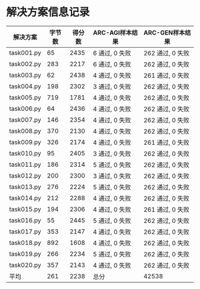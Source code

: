 # 解决方案信息记录

| 解决方案 | 字节数 | 得分数 | ARC-AGI样本结果 | ARC-GEN样本结果 |
|---------|--------|--------|----------------|----------------|
|task001.py | 65 | 2435 | 6 通过, 0 失败 | 262 通过, 0 失败
|task002.py | 283 | 2217 | 6 通过, 0 失败 | 262 通过, 0 失败
|task003.py | 62 | 2438 | 4 通过, 0 失败 | 261 通过, 0 失败
|task004.py | 198 | 2302 | 3 通过, 0 失败 | 262 通过, 0 失败
|task005.py | 719 | 1781 | 4 通过, 0 失败 | 262 通过, 0 失败
|task006.py | 64 | 2436 | 4 通过, 0 失败 | 262 通过, 0 失败
|task007.py | 146 | 2354 | 4 通过, 0 失败 | 262 通过, 0 失败
|task008.py | 370 | 2130 | 4 通过, 0 失败 | 262 通过, 0 失败
|task009.py | 326 | 2174 | 4 通过, 0 失败 | 261 通过, 0 失败
|task010.py | 95 | 2405 | 3 通过, 0 失败 | 262 通过, 0 失败
|task011.py | 186 | 2314 | 5 通过, 0 失败 | 262 通过, 0 失败
|task012.py | 200 | 2300 | 3 通过, 0 失败 | 262 通过, 0 失败
|task013.py | 276 | 2224 | 5 通过, 0 失败 | 262 通过, 0 失败
|task014.py | 212 | 2288 | 4 通过, 0 失败 | 262 通过, 0 失败
|task015.py | 194 | 2306 | 4 通过, 0 失败 | 261 通过, 0 失败
|task016.py | 55 | 2445 | 5 通过, 0 失败 | 262 通过, 0 失败
|task017.py | 353 | 2147 | 4 通过, 0 失败 | 262 通过, 0 失败
|task018.py | 892 | 1608 | 4 通过, 0 失败 | 262 通过, 0 失败
|task019.py | 266 | 2234 | 5 通过, 0 失败 | 262 通过, 0 失败
task020.py | 357 | 2143 | 4 通过, 0 失败 | 262 通过, 0 失败
平均 | 261 | 2238 | 总分 | 42538